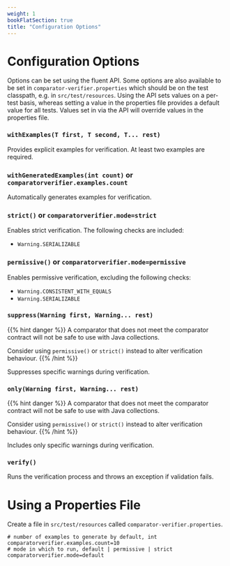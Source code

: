 ```yaml
---
weight: 1
bookFlatSection: true
title: "Configuration Options"
---
```


# Configuration Options

Options can be set using the fluent API. Some options are also available
to be set in `comparator-verifier.properties` which should be on the
test classpath, e.g. in `src/test/resources`. Using the API sets values
on a per-test basis, whereas setting a value in the properties file
provides a default value for all tests. Values set in via the API
will override values in the properties file.  

### `withExamples(T first, T second, T... rest)`

Provides explicit examples for verification. At least two examples are
required.

### `withGeneratedExamples(int count)` or `comparatorverifier.examples.count`

Automatically generates examples for verification.

### `strict()` or `comparatorverifier.mode=strict`

Enables strict verification. The following checks are included:

- `Warning.SERIALIZABLE`

### `permissive()` or `comparatorverifier.mode=permissive`

Enables permissive verification, excluding the following checks:

- `Warning.CONSISTENT_WITH_EQUALS`
- `Warning.SERIALIZABLE`

### `suppress(Warning first, Warning... rest)`

{{% hint danger %}}
A comparator that does not meet the comparator contract will not be safe to use with Java collections.

Consider using `permissive()` or `strict()` instead to alter verification behaviour.
{{% /hint %}}

Suppresses specific warnings during verification.

### `only(Warning first, Warning... rest)`

{{% hint danger %}}
A comparator that does not meet the comparator contract will not be safe to use with Java collections.

Consider using `permissive()` or `strict()` instead to alter verification behaviour.
{{% /hint %}}

Includes only specific warnings during verification.

### `verify()`

Runs the verification process and throws an exception if validation
fails.

# Using a Properties File

Create a file in `src/test/resources` called `comparator-verifier.properties`.

```properties
# number of examples to generate by default, int
comparatorverifier.examples.count=10
# mode in which to run, default | permissive | strict
comparatorverifier.mode=default
```